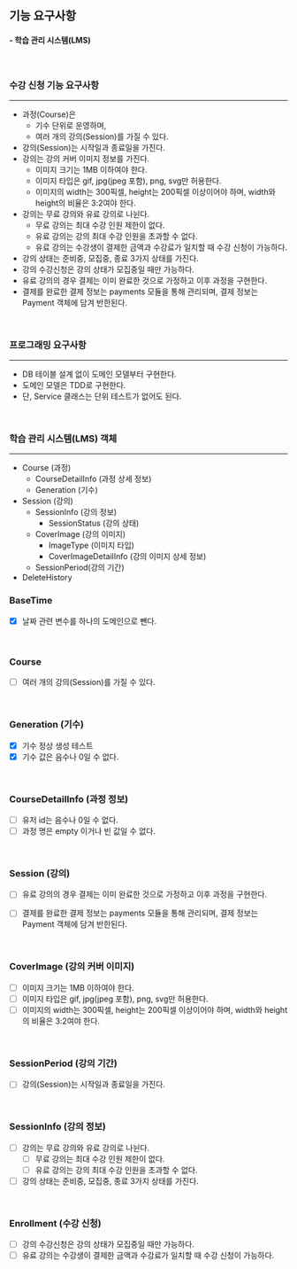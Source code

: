 ## 기능 요구사항
#### - 학습 관리 시스템(LMS)
<br />

### 수강 신청 기능 요구사항
<hr />

- 과정(Course)은 
  - 기수 단위로 운영하며, 
  - 여러 개의 강의(Session)를 가질 수 있다.
- 강의(Session)는 시작일과 종료일을 가진다.
- 강의는 강의 커버 이미지 정보를 가진다.
  - 이미지 크기는 1MB 이하여야 한다.
  - 이미지 타입은 gif, jpg(jpeg 포함), png, svg만 허용한다.
  - 이미지의 width는 300픽셀, height는 200픽셀 이상이어야 하며, width와 height의 비율은 3:2여야 한다.
- 강의는 무료 강의와 유료 강의로 나뉜다.
  - 무료 강의는 최대 수강 인원 제한이 없다.
  - 유료 강의는 강의 최대 수강 인원을 초과할 수 없다.
  - 유료 강의는 수강생이 결제한 금액과 수강료가 일치할 때 수강 신청이 가능하다.
- 강의 상태는 준비중, 모집중, 종료 3가지 상태를 가진다. 
- 강의 수강신청은 강의 상태가 모집중일 때만 가능하다. 
- 유료 강의의 경우 결제는 이미 완료한 것으로 가정하고 이후 과정을 구현한다. 
- 결제를 완료한 결제 정보는 payments 모듈을 통해 관리되며, 결제 정보는 Payment 객체에 담겨 반한된다.

<br />

### 프로그래밍 요구사항
<hr />

- DB 테이블 설계 없이 도메인 모델부터 구현한다.
- 도메인 모델은 TDD로 구현한다.
- 단, Service 클래스는 단위 테스트가 없어도 된다.

<br />


### 학습 관리 시스템(LMS) 객체
<hr />

- Course (과정)
  - CourseDetailInfo (과정 상세 정보)
  - Generation (기수)
- Session (강의)
  - SessionInfo (강의 정보)
    - SessionStatus (강의 상태)
  - CoverImage (강의 이미지)
    - ImageType (이미지 타입)
    - CoverImageDetailInfo (강의 이미지 상세 정보)
  - SessionPeriod(강의 기간)
- DeleteHistory

### BaseTime
- [X] 날짜 관련 변수를 하나의 도메인으로 뺀다.

<br />

### Course
- [ ] 여러 개의 강의(Session)를 가질 수 있다.

<br />

### Generation (기수)
- [X] 기수 정상 생성 테스트
- [X] 기수 값은 음수나 0일 수 없다.

<br />

### CourseDetailInfo (과정 정보)
- [ ] 유저 id는 음수나 0일 수 없다.
- [ ] 과정 명은 empty 이거나 빈 값일 수 없다.

<br />

### Session (강의)
- [ ] 유료 강의의 경우 결제는 이미 완료한 것으로 가정하고 이후 과정을 구현한다.
- [ ] 결제를 완료한 결제 정보는 payments 모듈을 통해 관리되며, 결제 정보는 Payment 객체에 담겨 반한된다.


<br />

### CoverImage (강의 커버 이미지)
- [ ] 이미지 크기는 1MB 이하여야 한다.
- [ ] 이미지 타입은 gif, jpg(jpeg 포함), png, svg만 허용한다.
- [ ] 이미지의 width는 300픽셀, height는 200픽셀 이상이어야 하며, width와 height의 비율은 3:2여야 한다.

<br />

### SessionPeriod (강의 기간)
- [ ] 강의(Session)는 시작일과 종료일을 가진다.

<br />

### SessionInfo (강의 정보)
- [ ] 강의는 무료 강의와 유료 강의로 나뉜다.
  - [ ] 무료 강의는 최대 수강 인원 제한이 없다.
  - [ ] 유료 강의는 강의 최대 수강 인원을 초과할 수 없다.
- [ ] 강의 상태는 준비중, 모집중, 종료 3가지 상태를 가진다.

<br />

### Enrollment (수강 신청)
- [ ] 강의 수강신청은 강의 상태가 모집중일 때만 가능하다.
- [ ] 유료 강의는 수강생이 결제한 금액과 수강료가 일치할 때 수강 신청이 가능하다.
